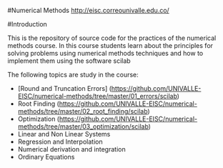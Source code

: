#Numerical Methods http://eisc.correounivalle.edu.co/

#Introduction

This is the repository of source code for the practices of the numerical methods course. In this course students learn about the principles for solving problems using numerical methods techniques and how to implement them using the software scilab 
 
The following topics are study in the course:
* [Round and Truncation Errors] 
(https://github.com/UNIVALLE-EISC/numerical-methods/tree/master/01_errors/scilab)
* Root Finding
(https://github.com/UNIVALLE-EISC/numerical-methods/tree/master/02_root_finding/scilab)
* Optimization
(https://github.com/UNIVALLE-EISC/numerical-methods/tree/master/03_optimization/scilab)
* Linear and Non Linear Systems
* Regression and Interpolation
* Numerical derivation and integration
* Ordinary Equations
